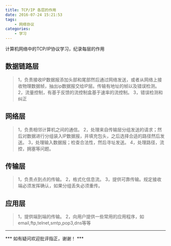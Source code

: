 ```yaml
---
title: TCP/IP 各层的作用
date: 2016-07-24 15:21:53
tags:
    - 网络协议
categories:
    - 学习
---
```

计算机网络中的TCP/IP协议学习，纪录每层的作用

<!-- more -->

## 数据链路层
> 1，负责接收IP数据报添加头部和尾部然后通过网络发送，或者从网络上接收物理数据帧，抽出ip数据报交给IP层。传输有地址的帧以及错误检测。
> 2，流量控制，有基于反馈的流控制盒基于速率的流控制。
> 3，错误检测和纠正

## 网络层
> 1，负责相邻计算机之间的通信。
> 2，处理来自传输层分组发送的请求；然后对数据进行分组装入IP数据报，并填充包头，之后选择合适的路径然后发送。
> 3，处理输入数据报；检查合法性，然后寻址发送。
> 4，处理路径，流控，拥塞等问题。

## 传输层
> 1，负责点到点的传输。
> 2，格式化信息流。
> 3，提供可靠传输。规定接收端必须发挥确认，如果分组丢失必须重传。

## 应用层
> 1，提供端到端的传输。
> 2，向用户提供一些常用的应用程序，如email,ftp,telnet,smtp,pop3,dns等等

---

*** 如有疑问欢迎批评指正，谢谢！ ***
